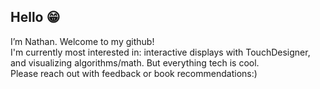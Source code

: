 ## Hello 😁<br>
I’m Nathan. Welcome to my github!<br>
I'm currently most interested in: interactive displays with TouchDesigner, and visualizing algorithms/math. But everything tech is cool.<br>
Please reach out with feedback or book recommendations:)


<!--
**nathandelisle/nathandelisle** is a ✨ _special_ ✨ repository because its `README.md` (this file) appears on your GitHub profile.

Here are some ideas to get you started:

- 🔭 I’m currently working on ...
- 🌱 I’m currently learning ...
- 👯 I’m looking to collaborate on ...
- 🤔 I’m looking for help with ...
- 💬 Ask me about ...
- 📫 How to reach me: ...
- 😄 Pronouns: ...
- ⚡ Fun fact: ...
-->
